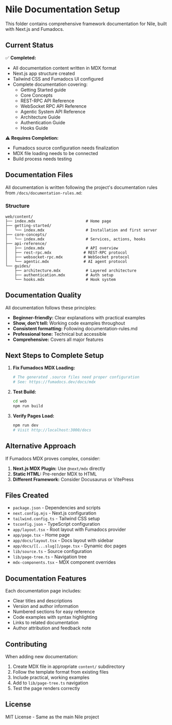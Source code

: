 # Nile Documentation Setup

This folder contains comprehensive framework documentation for Nile, built with Next.js and Fumadocs.

## Current Status

✅ **Completed:**
- All documentation content written in MDX format
- Next.js app structure created
- Tailwind CSS and Fumadocs UI configured
- Complete documentation covering:
  - Getting Started guide
  - Core Concepts
  - REST-RPC API Reference
  - WebSocket RPC API Reference
  - Agentic System API Reference
  - Architecture Guide
  - Authentication Guide
  - Hooks Guide

⚠️ **Requires Completion:**
- Fumadocs source configuration needs finalization
- MDX file loading needs to be connected
- Build process needs testing

## Documentation Files

All documentation is written following the project's documentation rules from `/docs/documentation-rules.md`:

### Structure

```
web/content/
├── index.mdx                      # Home page
├── getting-started/
│   └── index.mdx                  # Installation and first server
├── core-concepts/
│   └── index.mdx                  # Services, actions, hooks
├── api-reference/
│   ├── index.mdx                  # API overview
│   ├── rest-rpc.mdx              # REST-RPC protocol
│   ├── websocket-rpc.mdx         # WebSocket protocol  
│   └── agentic.mdx               # AI agent protocol
└── guides/
    ├── architecture.mdx           # Layered architecture
    ├── authentication.mdx         # Auth setup
    └── hooks.mdx                  # Hook system
```

## Documentation Quality

All documentation follows these principles:

- **Beginner-friendly:** Clear explanations with practical examples
- **Show, don't tell:** Working code examples throughout
- **Consistent formatting:** Following documentation-rules.md
- **Professional tone:** Technical but accessible
- **Comprehensive:** Covers all major features

## Next Steps to Complete Setup

1. **Fix Fumadocs MDX Loading:**
   ```bash
   # The generated .source files need proper configuration
   # See: https://fumadocs.dev/docs/mdx
   ```

2. **Test Build:**
   ```bash
   cd web
   npm run build
   ```

3. **Verify Pages Load:**
   ```bash
   npm run dev
   # Visit http://localhost:3000/docs
   ```

## Alternative Approach

If Fumadocs MDX proves complex, consider:

1. **Next.js MDX Plugin:** Use `@next/mdx` directly
2. **Static HTML:** Pre-render MDX to HTML
3. **Different Framework:** Consider Docusaurus or VitePress

## Files Created

- `package.json` - Dependencies and scripts
- `next.config.mjs` - Next.js configuration  
- `tailwind.config.ts` - Tailwind CSS setup
- `tsconfig.json` - TypeScript configuration
- `app/layout.tsx` - Root layout with Fumadocs provider
- `app/page.tsx` - Home page
- `app/docs/layout.tsx` - Docs layout with sidebar
- `app/docs/[[...slug]]/page.tsx` - Dynamic doc pages
- `lib/source.ts` - Source configuration
- `lib/page-tree.ts` - Navigation tree
- `mdx-components.tsx` - MDX component overrides

## Documentation Features

Each documentation page includes:

- Clear titles and descriptions
- Version and author information
- Numbered sections for easy reference
- Code examples with syntax highlighting
- Links to related documentation
- Author attribution and feedback note

## Contributing

When adding new documentation:

1. Create MDX file in appropriate `content/` subdirectory
2. Follow the template format from existing files
3. Include practical, working examples
4. Add to `lib/page-tree.ts` navigation
5. Test the page renders correctly

## License

MIT License - Same as the main Nile project
